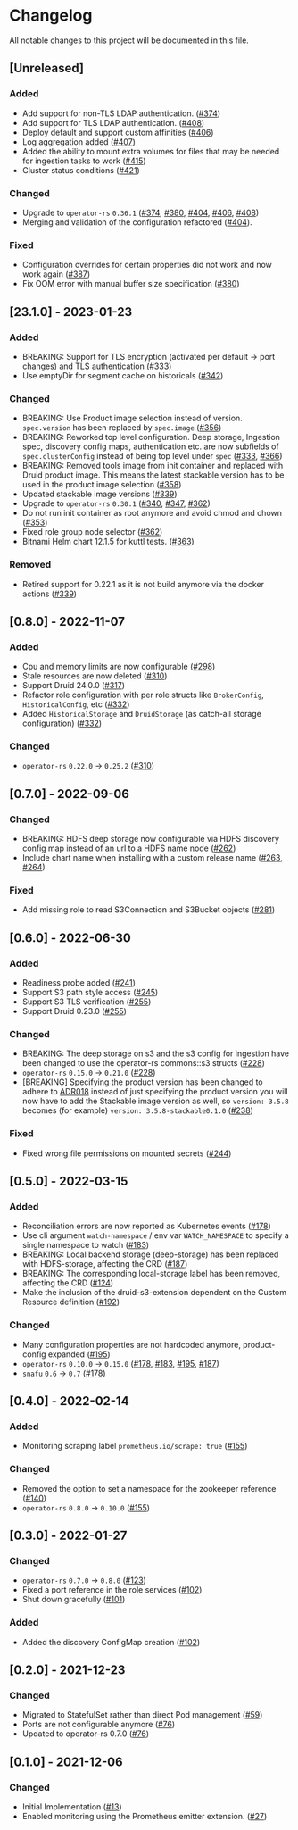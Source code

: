 # Changelog

All notable changes to this project will be documented in this file.

## [Unreleased]

### Added

- Add support for non-TLS LDAP authentication. ([#374])
- Add support for TLS LDAP authentication. ([#408])
- Deploy default and support custom affinities ([#406])
- Log aggregation added ([#407])
- Added the ability to mount extra volumes for files that may be needed for ingestion tasks to work ([#415])
- Cluster status conditions ([#421])

### Changed

- Upgrade to `operator-rs` `0.36.1` ([#374], [#380], [#404], [#406], [#408])
- Merging and validation of the configuration refactored ([#404]).

### Fixed

- Configuration overrides for certain properties did not work and now work again ([#387])
- Fix OOM error with manual buffer size specification ([#380])

[#374]: https://github.com/stackabletech/druid-operator/pull/374
[#380]: https://github.com/stackabletech/druid-operator/pull/380
[#387]: https://github.com/stackabletech/druid-operator/pull/387
[#404]: https://github.com/stackabletech/druid-operator/pull/404
[#406]: https://github.com/stackabletech/druid-operator/pull/406
[#407]: https://github.com/stackabletech/druid-operator/pull/407
[#408]: https://github.com/stackabletech/druid-operator/pull/408
[#415]: https://github.com/stackabletech/druid-operator/pull/415
[#421]: https://github.com/stackabletech/druid-operator/pull/421

## [23.1.0] - 2023-01-23

### Added

- BREAKING: Support for TLS encryption (activated per default -> port changes) and TLS authentication ([#333])
- Use emptyDir for segment cache on historicals ([#342])

### Changed

- BREAKING: Use Product image selection instead of version. `spec.version` has been replaced by `spec.image` ([#356])
- BREAKING: Reworked top level configuration. Deep storage, Ingestion spec, discovery config maps, authentication etc. are now subfields of `spec.clusterConfig` instead of being top level under `spec` ([#333], [#366])
- BREAKING: Removed tools image from init container and replaced with Druid product image. This means the latest stackable version has to be used in the product image selection ([#358])
- Updated stackable image versions ([#339])
- Upgrade to `operator-rs` `0.30.1` ([#340], [#347], [#362])
- Do not run init container as root anymore and avoid chmod and chown ([#353])
- Fixed role group node selector ([#362])
- Bitnami Helm chart 12.1.5 for kuttl tests. ([#363])

### Removed

- Retired support for 0.22.1 as it is not build anymore via the docker actions ([#339])

[#333]: https://github.com/stackabletech/druid-operator/pull/333
[#339]: https://github.com/stackabletech/druid-operator/pull/339
[#340]: https://github.com/stackabletech/druid-operator/pull/340
[#342]: https://github.com/stackabletech/druid-operator/pull/342
[#347]: https://github.com/stackabletech/druid-operator/pull/347
[#353]: https://github.com/stackabletech/druid-operator/pull/353
[#356]: https://github.com/stackabletech/druid-operator/pull/356
[#358]: https://github.com/stackabletech/druid-operator/pull/358
[#362]: https://github.com/stackabletech/druid-operator/pull/362
[#363]: https://github.com/stackabletech/druid-operator/pull/363
[#366]: https://github.com/stackabletech/druid-operator/pull/366

## [0.8.0] - 2022-11-07

### Added

- Cpu and memory limits are now configurable ([#298])
- Stale resources are now deleted ([#310])
- Support Druid 24.0.0 ([#317])
- Refactor role configuration with per role structs like `BrokerConfig`, `HistoricalConfig`, etc ([#332])
- Added `HistoricalStorage` and `DruidStorage` (as catch-all storage configuration) ([#332])

### Changed

- `operator-rs` `0.22.0` -> `0.25.2` ([#310])

[#298]: https://github.com/stackabletech/druid-operator/pull/298
[#310]: https://github.com/stackabletech/druid-operator/pull/310
[#317]: https://github.com/stackabletech/druid-operator/pull/317
[#332]: https://github.com/stackabletech/druid-operator/pull/332

## [0.7.0] - 2022-09-06

### Changed

- BREAKING: HDFS deep storage now configurable via HDFS discovery config map instead of an url to a HDFS name node ([#262])
- Include chart name when installing with a custom release name ([#263], [#264])

### Fixed

- Add missing role to read S3Connection and S3Bucket objects ([#281])

[#262]: https://github.com/stackabletech/druid-operator/pull/262
[#263]: https://github.com/stackabletech/druid-operator/pull/263
[#264]: https://github.com/stackabletech/druid-operator/pull/264
[#281]: https://github.com/stackabletech/druid-operator/pull/281

## [0.6.0] - 2022-06-30

### Added

- Readiness probe added ([#241])
- Support S3 path style access ([#245])
- Support S3 TLS verification ([#255])
- Support Druid 0.23.0 ([#255])

### Changed

- BREAKING: The deep storage on s3 and the s3 config for ingestion have been changed to use the operator-rs commons::s3 structs ([#228])
- `operator-rs` `0.15.0` -> `0.21.0` ([#228])
- [BREAKING] Specifying the product version has been changed to adhere to [ADR018](https://docs.stackable.tech/home/contributor/adr/ADR018-product_image_versioning.html) instead of just specifying the product version you will now have to add the Stackable image version as well, so `version: 3.5.8` becomes (for example) `version: 3.5.8-stackable0.1.0` ([#238])

### Fixed

- Fixed wrong file permissions on mounted secrets ([#244])

[#228]: https://github.com/stackabletech/druid-operator/pull/228
[#238]: https://github.com/stackabletech/druid-operator/pull/238
[#241]: https://github.com/stackabletech/druid-operator/pull/241
[#244]: https://github.com/stackabletech/druid-operator/pull/244
[#245]: https://github.com/stackabletech/druid-operator/pull/245
[#255]: https://github.com/stackabletech/druid-operator/pull/255

## [0.5.0] - 2022-03-15

### Added

- Reconciliation errors are now reported as Kubernetes events ([#178])
- Use cli argument `watch-namespace` / env var `WATCH_NAMESPACE` to specify
  a single namespace to watch ([#183])
- BREAKING: Local backend storage (deep-storage) has been replaced with HDFS-storage, affecting the CRD ([#187])
- BREAKING: The corresponding local-storage label has been removed, affecting the CRD ([#124])
- Make the inclusion of the druid-s3-extension dependent on the Custom Resource definition ([#192])

### Changed

- Many configuration properties are not hardcoded anymore, product-config expanded ([#195])
- `operator-rs` `0.10.0` -> `0.15.0` ([#178], [#183], [#195], [#187])
- `snafu` `0.6` -> `0.7` ([#178])

[#124]: https://github.com/stackabletech/druid-operator/pull/124
[#178]: https://github.com/stackabletech/druid-operator/pull/178
[#183]: https://github.com/stackabletech/druid-operator/pull/183
[#187]: https://github.com/stackabletech/druid-operator/pull/187
[#192]: https://github.com/stackabletech/druid-operator/pull/192
[#195]: https://github.com/stackabletech/druid-operator/pull/195

## [0.4.0] - 2022-02-14

### Added

- Monitoring scraping label `prometheus.io/scrape: true` ([#155])

### Changed

- Removed the option to set a namespace for the zookeeper reference ([#140])
- `operator-rs` `0.8.0` → `0.10.0` ([#155])

[#140]: https://github.com/stackabletech/druid-operator/pull/140
[#155]: https://github.com/stackabletech/druid-operator/pull/155

## [0.3.0] - 2022-01-27

### Changed

- `operator-rs` `0.7.0` → `0.8.0` ([#123])
- Fixed a port reference in the role services ([#102])
- Shut down gracefully ([#101])

### Added

- Added the discovery ConfigMap creation ([#102])

[#101]: https://github.com/stackabletech/druid-operator/pull/101
[#102]: https://github.com/stackabletech/druid-operator/pull/102
[#123]: https://github.com/stackabletech/druid-operator/pull/123

## [0.2.0] - 2021-12-23

### Changed

- Migrated to StatefulSet rather than direct Pod management ([#59])
- Ports are not configurable anymore ([#76])
- Updated to operator-rs 0.7.0 ([#76])

[#59]: https://github.com/stackabletech/druid-operator/pull/59
[#76]: https://github.com/stackabletech/druid-operator/pull/76

## [0.1.0] - 2021-12-06

### Changed

- Initial Implementation ([#13])
- Enabled monitoring using the Prometheus emitter extension. ([#27])

[#13]: https://github.com/stackabletech/druid-operator/pull/13
[#27]: https://github.com/stackabletech/druid-operator/pull/27
